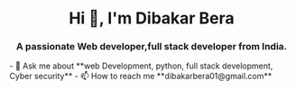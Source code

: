 <h1 align="center">Hi 👋, I'm Dibakar Bera</h1>
<h3 align="center">A passionate Web developer,full stack developer from India.</h3>       
- 💬 Ask me about **web Development, python, full stack development, Cyber security**
- 📫 How to reach me **dibakarbera01@gmail.com**
